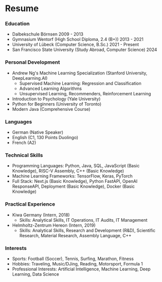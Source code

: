 # Resume

### Education

- Dalbekschule Börnsen 2009 - 2013
- Gymnasium Wentorf (High School Diploma, 2.4 (B+)) 2013 - 2021
- University of Lübeck (Computer Science, B.Sc.) 2021 - Present
- San Francisco State University (Study Abroad, Computer Science) 2024

### Personal Development

- Andrew Ng's Machine Learning Specialization (Stanford University, DeepLearning.AI)
    - Supervised Machine Learning: Regression and Classification
    - Advanced Learning Algorithms
    - Unsupervised Learning, Recommenders, Reinforcement Learning
- Introduction to Psychology (Yale University)
- Python for Beginners (University of Toronto)
- Modern Java (Comprehensive Course)

### Languages

- German (Native Speaker)
- English (C1, 130 Points Duolingo)
- French (A2)

### Technical Skills

- Programming Languages: Python, Java, SQL, JavaScript (Basic Knowledge), RISC-V Assembly, C++ (Basic Knowledge)
- Machine Learning Frameworks: TensorFlow, Keras, PyTorch
- Full Stack: Next.js (Basic Knowledge), Python FastAPI, OpenAI ResponseAPI, Deployment (Basic Knowledge), Docker (Basic Knowledge)

### Practical Experience

- Kiwa Germany (Intern, 2018)
    - Skills: Analytical Skills, IT Operations, IT Audits, IT Management
- Helmholtz-Zentrum Hereon (Intern, 2019)
    - Skills: Analytical Skills, Research and Development (R&D), Scientific Research, Material Research, Assembly Language, C++

### Interests

- Sports: Football (Soccer), Tennis, Surfing, Marathon, Fitness
- Hobbies: Traveling, Music/DJing, Reading, Motorsport, Formula 1
- Professional Interests: Artificial Intelligence, Machine Learning, Deep Learning, Data Science
